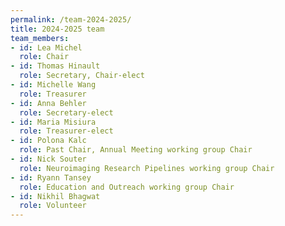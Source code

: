 ```yaml
---
permalink: /team-2024-2025/
title: 2024-2025 team
team_members:
- id: Lea Michel
  role: Chair
- id: Thomas Hinault
  role: Secretary, Chair-elect
- id: Michelle Wang
  role: Treasurer
- id: Anna Behler
  role: Secretary-elect
- id: Maria Misiura
  role: Treasurer-elect
- id: Polona Kalc
  role: Past Chair, Annual Meeting working group Chair
- id: Nick Souter
  role: Neuroimaging Research Pipelines working group Chair
- id: Ryann Tansey
  role: Education and Outreach working group Chair
- id: Nikhil Bhagwat
  role: Volunteer
---
```


